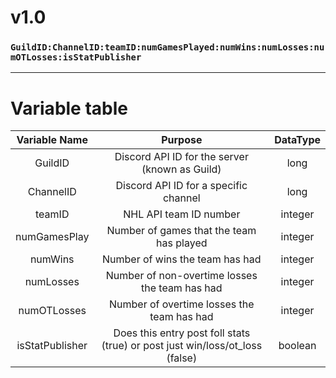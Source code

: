 # v1.0
### `GuildID:ChannelID:teamID:numGamesPlayed:numWins:numLosses:numOTLosses:isStatPublisher`

---

# Variable table
| Variable Name | Purpose | DataType |
| :---: | :---: | :---:
| GuildID | Discord API ID for the server (known as Guild) | long |
| ChannelID | Discord API ID for a specific channel | long |
| teamID | NHL API team ID number | integer |
| numGamesPlay | Number of games that the team has played | integer |
| numWins | Number of wins the team has had | integer |
| numLosses | Number of non-overtime losses the team has had | integer |
| numOTLosses | Number of overtime losses the team has had | integer |
| isStatPublisher | Does this entry post foll stats (true) or post just win/loss/ot_loss (false) | boolean |